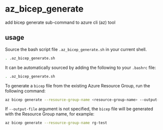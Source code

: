 # az_bicep_generate

add bicep generate sub-command to azure cli (az) tool

## usage

Source the bash script file `.az_bicep_generate.sh` in your current shell.

```bash
. .az_bicep_generate.sh
```

It can be automatically sourced by adding the following to your `.bashrc` file:

```bash
. .az_bicep_generate.sh
```

To generate a `bicep` file from the existing Azure Resource Group, run the following command:

```bash
az bicep generate --resource-group-name <resource-group-name> --output-file <output-file>
```

If `--output-file` argument is not specified, the `bicep` file will be generated with the Resource Group name, for example:

```bash
az bicep generate --resource-group-name rg-test
```
